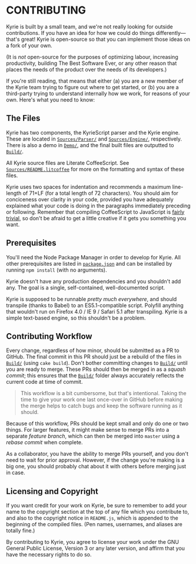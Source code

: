 #  CONTRIBUTING  #

Kyrie is built by a small team, and we're not really looking for
  outside contributions.
If you have an idea for how we could do things differently—that's
  great!
Kyrie is open-source so that you can implement those ideas on a fork of
  your own.

(It is *not* open-source for the purposes of optimizing labour,
  increasing productivity, building The Best Software Ever, or any
  other reason that places the needs of the product over the needs of
  its developers.)

If you're still reading, that means that either (a) you are a new
  member of the Kyrie team trying to figure out where to get started,
  or (b) you are a third-party trying to understand internally how we
  work, for reasons of your own.
Here's what you need to know:

##  The Files  ##

Kyrie has two components, the KyrieScript parser and the Kyrie engine.
These are located in [`Sources/Parser/`](./Sources/Parser/) and
  [`Sources/Engine/`](./Sources/Engine/), respectively.
There is also a demo in [`Demo/`](./Demo/), and the final built files
  are outputted to [`Build/`](./Build/).

All Kyrie source files are Literate CoffeeScript.
See [`Sources/README.litcoffee`](./Sources/README.litcoffee) for more
  on the formatting and syntax of these files.

Kyrie uses two spaces for indentation and recommends a maximum
  line-length of 71+LF (for a total length of 72 characters).
You should aim for conciceness over clarity in your code, provided you
  have adequately explained what your code is doing in the paragraphs
  immediately preceding or following.
Remember that compiling CoffeeScript to JavaScript is
  [fairly trivial](https://coffeescript.org/#try), so don't be afraid
  to get a little creative if it gets you something you want.

##  Prerequisites  ##

You'll need the Node Package Manager in order to develop for Kyrie.
All other prerequisites are listed in [`package.json`](./package.json)
  and can be installed by running `npm install` (with no arguments).

Kyrie doesn't have any production dependencies and you shouldn't add
  any.
The goal is a single, self-contained, well-documented script.

Kyrie is supposed to be runnable *pretty much everywhere*, and should
  transpile (thanks to Babel) to an ES5.1-compatible script.
Polyfill anything that wouldn't run on Firefox 4.0 / IE 9 / Safari 5.1
  after transpiling.
Kyrie is a simple text-based engine, so this shouldn't be a problem.

##  Contributing Workflow  ##

Every change, regardless of how minor, should be submitted as a PR to
  GitHub.
The final commit in this PR should just be a rebuild of the files in
  [`Build/`](./Build/) (using `cake build`).
Don't bother committing changes to [`Build/`](./Build/) until you are
  ready to merge.
These PRs should then be merged in as a *squash commit*; this ensures
  that the [`Build/`](./Build/) folder always accurately reflects the
  current code at time of commit.

 >  This workflow is a bit cumbersome, but that's intentional.
 >  Taking the time to give your work one last once-over in GitHub
 >    before making the merge helps to catch bugs and keep the software
 >    running as it should.

Because of this workflow, PRs should be kept small and only do one or
  two things.
For larger features, it might make sense to merge PRs into a separate
  *feature branch*, which can then be merged into `master` using a
  *rebase commit* when complete.

As a collaborator, you have the ability to merge PRs yourself, and you
  don't need to wait for prior approval.
However, if the change you're making is a big one, you should probably
  chat about it with others before merging just in case.

##  Licensing and Copyright  ##

If you want credit for your work on Kyrie, be sure to remember to add
  your name to the copyright section at the top of any file which you
  contribute to, and also to the copyright notice in `README.js`, which
  is appended to the beginning of the compiled files.
(Pen names, usernames, and aliases are totally fine.)

By contributing to Kyrie, you agree to license your work under the GNU
  General Public License, Version 3 or any later version, and affirm
  that you have the necessary rights to do so.
